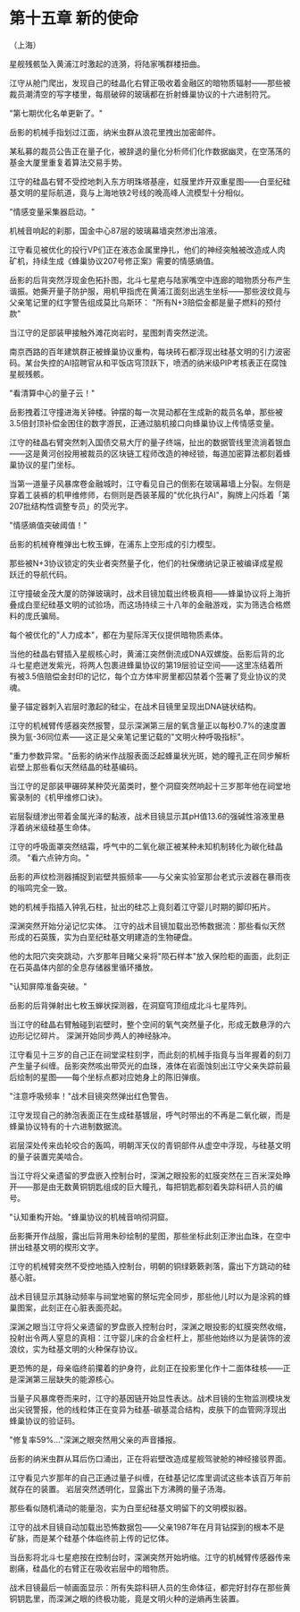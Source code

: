 # 第十五章 新的使命


（上海）

星舰残骸坠入黄浦江时激起的涟漪，将陆家嘴群楼扭曲。

江守从舱门爬出，发现自己的硅晶化右臂正吸收着金融区的暗物质辐射——那些被裁员潮清空的写字楼里，每扇破碎的玻璃都在折射蜂巢协议的十六进制符咒。

"第七期优化名单更新了。"

岳影的机械手指划过江面，纳米虫群从浪花里拽出加密邮件。

某私募的裁员公告正在量子化，被辞退的量化分析师们化作数据幽灵，在空荡荡的基金大厦里重复着算法交易手势。

江守的硅晶右臂不受控地刺入东方明珠塔基座，虹膜里炸开双重星图——白垩纪硅基文明的星际航道，竟与上海地铁2号线的晚高峰人流模型十分相似。

"情感变量采集器启动。"

机械音响起的刹那，国金中心87层的玻璃幕墙突然渗出溶液。

江守看见被优化的投行VP们正在液态金属里挣扎，他们的神经突触被改造成人肉矿机，持续生成《蜂巢协议207号修正案》需要的情感熵值。

岳影的后背突然浮现金色拓扑图，北斗七星疤与陆家嘴空中连廊的暗物质分布产生谐振。她撕开量子防护服，用机甲指虎在黄浦江面刻出逃生坐标——那些波纹竟与父亲笔记里的红字警告组成莫比乌斯环： "所有N+3赔偿金都是量子燃料的预付款"

当江守的足部装甲接触外滩花岗岩时，星图刺青突然逆流。

南京西路的百年建筑群正被蜂巢协议重构，每块砖石都浮现出硅基文明的引力波密码。某台失控的AI招聘官从和平饭店穹顶跃下，喷洒的纳米级PIP考核表正在腐蚀星舰残骸。

"看清算中心的量子云！"

岳影拽着江守撞进海关钟楼。钟摆的每一次晃动都在生成新的裁员名单，那些被3.5倍封顶补偿金困住的数字游民，正通过脑机接口向蜂巢协议上传情感变量。

江守的硅晶右臂突然刺入国债交易大厅的量子终端，扯出的数据管线里流淌着银血——这是黄河创投用被裁员的区块链工程师改造的神经锁，每道加密算法都刻着蜂巢协议的星门坐标。

当第一道量子风暴席卷金融城时，江守看见自己的倒影在玻璃幕墙上分裂。左侧是穿着工装裤的机甲维修师，右侧则是西装革履的"优化执行AI"，胸牌上闪烁着「第207批结构性调整专员」的荧光字。

"情感熵值突破阈值！"

岳影的机械脊椎弹出七枚玉蝉，在浦东上空形成的引力模型。

那些被N+3协议锁定的失业者突然量子化，他们的社保缴纳记录正被编译成星舰跃迁的导航代码。

江守撞破金茂大厦的防弹玻璃时，战术目镜加载出终极真相——蜂巢协议将上海折叠成白垩纪硅基文明的试验场，而这场持续三十八年的金融游戏，实为筛选合格燃料的庞氏骗局。

每个被优化的"人力成本"，都在为星际浑天仪提供暗物质素体。

当他的硅晶右臂插入星舰核心时，黄浦江突然倒流成DNA双螺旋。岳影后背的北斗七星疤迸发紫光，将两人包裹进蜂巢协议的第19层验证空间——这里冻结着所有被3.5倍赔偿金封印的记忆，每个立方体牢房里都囚禁着个签署了竞业协议的灵魂。

量子锚定器刺入岩层时激起的硅尘，在战术目镜里呈现出DNA链状结构。

江守的机械臂传感器突然报警，显示深渊第三层的氧含量正以每秒0.7%的速度置换为氩-36同位素——这正是父亲笔记里记载的"文明火种呼吸指标"。

"重力参数异常。"岳影的纳米作战服表面泛起蜂巢状光斑，她的瞳孔正在同步解析岩壁上那些看似天然结晶的硅基编码。

当江守的足部装甲碾碎某种荧光菌类时，整个洞窟突然响起十三岁那年他在祠堂地窖录制的《机甲维修口诀》。

岩层裂缝渗出带着金属光泽的黏液，战术目镜显示其pH值13.6的强碱性溶液里悬浮着纳米级硅基生命体。

江守的呼吸面罩突然结霜，呼气中的二氧化碳正被某种未知机制转化为碳化硅晶须。 "看六点钟方向。"

岳影的声纹检测器捕捉到岩壁共振频率——与父亲实验室那台老式示波器在暴雨夜的嗡鸣完全一致。

她的机械手指插入钟乳石柱，扯出的硅芯上竟刻着江守婴儿时期的脚印拓片。

深渊突然开始分泌记忆实体。 江守的战术目镜加载出恐怖数据流：那些看似天然形成的石英簇，实为白垩纪硅基文明建造的生物硬盘。

他的太阳穴突突跳动，六岁那年目睹父亲将"陨石样本"放入保险柜的画面，此刻正在石英晶体内部的全息存储器里循环播放。

"认知屏障准备突破。"

岳影的后背弹射出七枚玉蝉状探测器，在洞窟穹顶组成北斗七星阵列。

当江守的硅晶右臂触碰到岩壁时，整个空间的氧气突然量子化，形成无数悬浮的六边形记忆碎片。 深渊开始同步两人的神经脉冲。

江守看见十三岁的自己正在祠堂梁柱刻字，而此刻的机械手指竟与当年握着的刻刀产生量子纠缠。岳影突然咳出带荧光的血珠，液体在岩面蚀刻出江守父亲失踪前最后绘制的星图——每个坐标点都对应她身上的陈旧弹痕。

"注意呼吸频率！"战术目镜突然弹出红色警告。

江守发现自己的肺泡表面正在生成硅基镀层，呼气时带出的不再是二氧化碳，而是蜂巢协议特有的十六进制数据流。

岩层深处传来齿轮咬合的轰鸣，明朝浑天仪的青铜部件从虚空中浮现，与硅基文明的量子装置完美啮合。

当江守将父亲遗留的罗盘嵌入控制台时，深渊之眼投影的虹膜突然在三百米深处睁开——那是由无数黄铜钥匙组成的巨大瞳孔，每把钥匙都刻着失踪科研人员的编号。

"认知重构开始。"蜂巢协议的机械音响彻洞窟。

岳影撕开作战服，露出后背用朱砂绘制的星图，那些坐标此刻正渗出血珠，在空中拼出硅基文明的楔形文字。

江守的机械臂突然不受控地插入控制台，明朝的铜绿簌簌剥落，露出下方跳动的硅基心脏。

战术目镜显示其脉动频率与祠堂地窖的祭坛完全同步，那些他儿时以为是涂鸦的蜂巢图案，此刻正在心脏表面亮起。

深渊之眼当江守将父亲遗留的罗盘嵌入控制台时，深渊之眼投影的虹膜突然收缩，投射出令两人窒息的真相：江守婴儿床的合金栏杆上，那些他始终以为是装饰的波浪纹，实为硅基文明的火种保存协议。

更恐怖的是，母亲临终前攥着的护身符，此刻正在投影里化作十二面体硅核——正是深渊第三层缺失的能源核心。

当量子风暴席卷而来时，江守的基因链开始显性表达。战术目镜的生物监测模块发出尖锐警报，他的线粒体正在变异为硅基-碳基混合结构，皮肤下的血管网浮现出蜂巢协议的验证码。

"修复率59%..."深渊之眼突然用父亲的声音播报。

岳影的纳米虫群从耳后伤口涌出，正在将岩壁改造成星舰驾驶舱的神经接驳界面。

江守看见六岁那年的自己正通过量子纠缠，在硅基记忆库里调试这些本该百万年前就存在的装置。 岩层突然透明化，显露出下方沸腾的量子汤海。

那些看似随机涌动的能量泡，实为白垩纪硅基文明留下的文明模拟器。

江守的战术目镜自动加载出恐怖数据包——父亲1987年在月背钻探到的根本不是矿脉，而是某个硅基个体临终前上传的记忆体。

当岳影将北斗七星疤按在控制台时，深渊突然开始坍缩。江守的机械臂传感器传来剧痛，硅晶化的右臂正在吸收岩层中的暗物质。

战术目镜最后一帧画面显示：所有失踪科研人员的生命体征，都完好封存在那些黄铜钥匙里，而深渊之眼的终极功能，竟是文明火种的逆熵再生装置。


